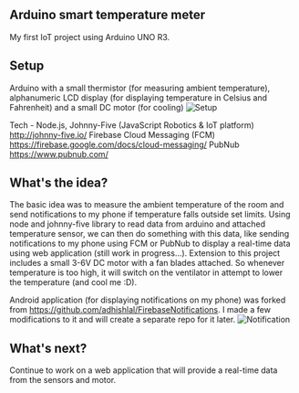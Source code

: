 ## Arduino smart temperature meter

My first IoT project using Arduino UNO R3.

## Setup
Arduino with a small thermistor (for measuring ambient temperature), alphanumeric LCD display (for displaying temperature in Celsius and Fahrenheit) and a small DC motor (for cooling)
![Setup](https://image.ibb.co/nrYiDF/IMG_20170525_111120.jpg)

Tech -
Node.js,
Johnny-Five (JavaScript Robotics & IoT platform) http://johnny-five.io/
Firebase Cloud Messaging (FCM) https://firebase.google.com/docs/cloud-messaging/
PubNub https://www.pubnub.com/

## What's the idea?
The basic idea was to measure the ambient temperature of the room and send notifications to my phone if temperature falls outside set limits.
Using node and johnny-five library to read data from arduino and attached temperature sensor, we can then do something with this data, like sending
notifications to my phone using FCM or PubNub to display a real-time data using web application (still work in progress...).
Extension to this project includes a small 3-6V DC motor with a fan blades attached. So whenever temperature is too high, it will switch on the ventilator in attempt to lower the temperature (and cool me :D).

Android application (for displaying notifications on my phone) was forked from https://github.com/adhishlal/FirebaseNotifications. I made a few modifications to it and will create a separate repo for it later.
![Notification](https://image.ibb.co/ecJYDF/Screenshot_20170525_111341.png)

## What's next?
Continue to work on a web application that will provide a real-time data from the sensors and motor.
